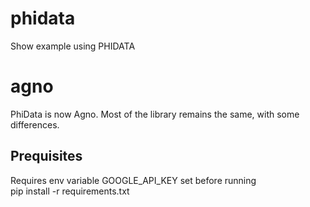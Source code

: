 # phidata
Show example using PHIDATA

# agno
PhiData is now Agno. Most of the library remains the same, with some differences.

## Prequisites
Requires env variable GOOGLE_API_KEY set before running  
pip install -r requirements.txt